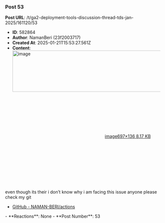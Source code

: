 ### Post 53
**Post URL**: /t/ga2-deployment-tools-discussion-thread-tds-jan-2025/161120/53
- **ID**: 582864
- **Author**: NamanBeri (23f2003717)
- **Created At**: 2025-01-21T15:53:27.561Z
- **Content**:  
  <div class="lightbox-wrapper"><a class="lightbox" href="https://europe1.discourse-cdn.com/flex013/uploads/iitm/original/3X/3/7/37d1ddfd387a975b90239f785c0023c91ddfbf14.png" data-download-href="/uploads/short-url/7XNTKmQA373PknVu3HI2HwOXY0s.png?dl=1" title="image" rel="noopener nofollow ugc"><img src="https://europe1.discourse-cdn.com/flex013/uploads/iitm/original/3X/3/7/37d1ddfd387a975b90239f785c0023c91ddfbf14.png" alt="image" data-base62-sha1="7XNTKmQA373PknVu3HI2HwOXY0s" width="690" height="134" data-dominant-color="2E2F34"><div class="meta"><svg class="fa d-icon d-icon-far-image svg-icon" aria-hidden="true"><use href="#far-image"></use></svg><span class="filename">image</span><span class="informations">697×136 8.17 KB</span><svg class="fa d-icon d-icon-discourse-expand svg-icon" aria-hidden="true"><use href="#discourse-expand"></use></svg></div></a></div>
even though its their
i don’t know why i am facing this issue anyone please check my git
<ul>
<li><a href="https://github.com/NAMAN-BERI/actions.git" class="inline-onebox" rel="noopener nofollow ugc">GitHub - NAMAN-BERI/actions</a></li>
</ul>
- **Reactions**: None
- **Post Number**: 53

